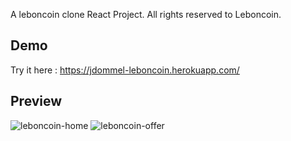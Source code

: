 A leboncoin clone React Project. All rights reserved to Leboncoin.

## Demo
Try it here : https://jdommel-leboncoin.herokuapp.com/

## Preview
![leboncoin-home](https://user-images.githubusercontent.com/47571184/59341051-6cbb1c00-8d07-11e9-90c8-737c07f76aff.jpg)
![leboncoin-offer](https://user-images.githubusercontent.com/47571184/59341052-6cbb1c00-8d07-11e9-93a9-e11d92828e0a.jpg)
